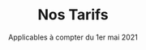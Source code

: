 ---
title: "Nos Tarifs"
subtitle: "Applicables à compter du 1er mai 2021"
# meta description
description: "tarifs"
draft: false
######################### Tarrif #####################
tarrifs:
  tarrifs_items:
    - name: "DIAGNOSTICS IMMOBILIERS"
      icon: "fas fa-pencil-ruler"
      subname: "Appartements & maisons"
      header: ['Tarifs TTC <br> Vente & Location', 'F1/F2', 'F3/F4', 'F5 à F7', 'Pièce <br> supplémentaire']
      content:
      - row: ['Amiante *', '70 €', '90 €', '110 €', '+10 €']
      - row: ['Plomb', '100€', '125 €', '150 €', '+20 €']
      - row: ['Diagnotic de Performance Énergétique (DPE)', '70 €', '90 €', '110 €', '+10 €']
      - row: ['Électricité', '70 €', '90 €', '110 €', '+10 €']
      - row: ['Gaz', '70 €', '90 €', '110 €', '+10 €']
      - row: ['Mesurage', '70 €', '90 €', '110 €', '+10 €']
      - row: ['Termites', '70 €', '90 €', '110 €', '+10 €']
      - row: ['État des Risques et Pollutions (ERP)', '30 €', '30 €', '30 €', '']
      additional_text: "* Tarif prélevement et analyse amiante: 70 € TTC/unité"
    - name: "ÉTATS DES LIEUX"
      icon: "fas fa-home"
      subname: "Appartements & maisons"
      header: ['Tarifs TTC', 'Entrée & Sortie *']
      content:
      - row: ['F1', '150 €']
      - row: ['F2', '250 €']
      - row: ['F3', '350 €']
      - row: ['F4', '430 €']
      - row: ['F5', '500 €']
      - row: ['Pièce supplémentaire', '+70 €']
      - row: ['+Extérieur < 50 m²', '+70 €']
      - row: ['+Extérieur > 50 m²', '+100 €']
      additional_text: "* État des lieux de sortie : -50 % si l'état des lieux d'entrée a été réalisé par nos soins"

---